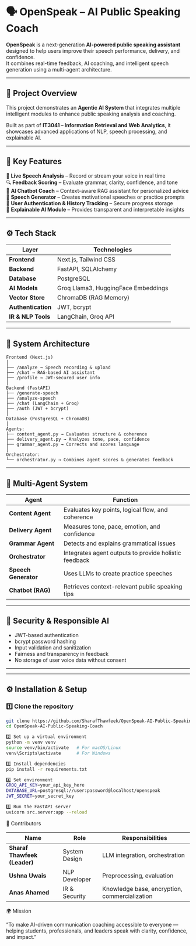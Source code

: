 # 🗣️ OpenSpeak – AI Public Speaking Coach

**OpenSpeak** is a next-generation **AI-powered public speaking assistant** designed to help users improve their speech performance, delivery, and confidence.  
It combines real-time feedback, AI coaching, and intelligent speech generation using a multi-agent architecture.

---

## 🧩 Project Overview

This project demonstrates an **Agentic AI System** that integrates multiple intelligent modules to enhance public speaking analysis and coaching.

Built as part of **IT3041 – Information Retrieval and Web Analytics**, it showcases advanced applications of NLP, speech processing, and explainable AI.

---

## 🤖 Key Features

🎤 **Live Speech Analysis** – Record or stream your voice in real time  
🔍 **Feedback Scoring** – Evaluate grammar, clarity, confidence, and tone  
💬 **AI Chatbot Coach** – Context-aware RAG assistant for personalized advice  
🧱 **Speech Generator** – Creates motivational speeches or practice prompts  
💾 **User Authentication & History Tracking** – Secure progress storage  
🧠 **Explainable AI Module** – Provides transparent and interpretable insights  

---

## ⚙️ Tech Stack

| Layer | Technologies |
|-------|---------------|
| **Frontend** | Next.js, Tailwind CSS |
| **Backend** | FastAPI, SQLAlchemy |
| **Database** | PostgreSQL |
| **AI Models** | Groq Llama3, HuggingFace Embeddings |
| **Vector Store** | ChromaDB (RAG Memory) |
| **Authentication** | JWT, bcrypt |
| **IR & NLP Tools** | LangChain, Groq API |

---

## 🧠 System Architecture

```
Frontend (Next.js)
│
├── /analyze → Speech recording & upload
├── /chat → RAG-based AI assistant
├── /profile → JWT-secured user info
│
Backend (FastAPI)
├── /generate-speech
├── /analyze-speech
├── /chat (LangChain + Groq)
├── /auth (JWT + bcrypt)
│
Database (PostgreSQL + ChromaDB)
│
Agents:
├── content_agent.py → Evaluates structure & coherence
├── delivery_agent.py → Analyzes tone, pace, confidence
├── grammar_agent.py → Corrects and scores language
│
Orchestrator:
└── orchestrator.py → Combines agent scores & generates feedback
```


---

## 🧮 Multi-Agent System

| Agent | Function |
|--------|-----------|
| **Content Agent** | Evaluates key points, logical flow, and coherence |
| **Delivery Agent** | Measures tone, pace, emotion, and confidence |
| **Grammar Agent** | Detects and explains grammatical issues |
| **Orchestrator** | Integrates agent outputs to provide holistic feedback |
| **Speech Generator** | Uses LLMs to create practice speeches |
| **Chatbot (RAG)** | Retrieves context-relevant public speaking tips |

---

## 🔐 Security & Responsible AI

- JWT-based authentication  
- bcrypt password hashing  
- Input validation and sanitization  
- Fairness and transparency in feedback  
- No storage of user voice data without consent  

---

---

## ⚙️ Installation & Setup

### 1️⃣ Clone the repository
```bash
git clone https://github.com/SharafThawfeek/OpenSpeak-AI-Public-Speaking-Coach.git
cd OpenSpeak-AI-Public-Speaking-Coach

2️⃣ Set up a virtual environment
python -m venv venv
source venv/bin/activate   # For macOS/Linux
venv\Scripts\activate      # For Windows

3️⃣ Install dependencies
pip install -r requirements.txt

4️⃣ Set environment 
GROQ_API_KEY=your_api_key_here
DATABASE_URL=postgresql://user:password@localhost/openspeak
JWT_SECRET=your_secret_key

5️⃣ Run the FastAPI server
uvicorn src.server:app --reload

```

👥 Contributors

| Name                         | Role          | Responsibilities                              |
| ---------------------------- | ------------- | --------------------------------------------- |
| **Sharaf Thawfeek (Leader)** | System Design | LLM integration, orchestration                |
| **Ushna Uwais**              | NLP Developer | Preprocessing, evaluation                     |
| **Anas Ahamed**              | IR & Security | Knowledge base, encryption, commercialization |


🌍 Mission

“To make AI-driven communication coaching accessible to everyone — helping students, professionals, and leaders speak with clarity, confidence, and impact.”